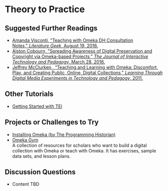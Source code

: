 # Theory to Practice

## Suggested Further Readings

- [Amanda Visconti, "Teaching with Omeka DH Consultation Notes," _Literature Geek_, August 19, 2016.](http://literaturegeek.com/2016/08/19/DH-consultation-notes-teaching-omeka)
- [Alston Cobourn, "Spreading Awareness of Digital Preservation and Copyright via Omeka-based Projects," _The Journal of Interactive Technology and Pedagogy_, March 28, 2016.](http://jitp.commons.gc.cuny.edu/spreading-awareness-of-digital-preservation-and-copyright-via-omeka-based-projects/)
- [Jeffrey McClurken , “Teaching and Learning with Omeka: Discomfort, Play, and Creating Public, Online, Digital Collections," _Learning Through Digital Media Experiments in Technology and Pedagogy_, 2011.](http://mcpress.media-commons.org/artoflearning/teaching-and-learning-with-omeka/)

## Other Tutorials

- [Getting Started with TEI](https://github.com/gofilipa/tei_workshop)

## Projects or Challenges to Try

- [Installing Omeka (by The Programming Historian)](https://programminghistorian.org/en/lessons/installing-omeka)
- [Omeka Gym](https://omekagym.omeka.net/welcome)  
A collection of resources for scholars who want to build a digital collection with Omeka or teach with Omeka.  It has exercises, sample data sets, and lesson plans.

## Discussion Questions

- Content TBD